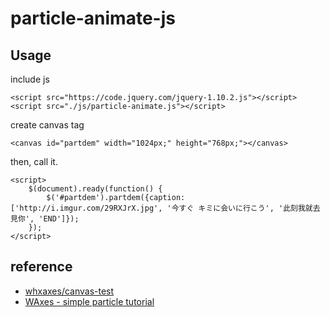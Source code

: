 # particle-animate-js

## Usage ##

include js

```
<script src="https://code.jquery.com/jquery-1.10.2.js"></script>
<script src="./js/particle-animate.js"></script>
```

create canvas tag

```
<canvas id="partdem" width="1024px;" height="768px;"></canvas>
```

then, call it.

```
<script>
    $(document).ready(function() {
        $('#partdem').partdem({caption: ['http://i.imgur.com/29RXJrX.jpg', '今すぐ キミに会いに行こう', '此刻我就去見你', 'END']});
    });
</script>
```

## reference ##

* [whxaxes/canvas-test](https://github.com/whxaxes/canvas-test)
* [WAxes - simple particle tutorial](http://www.cnblogs.com/axes/p/3500655.html)